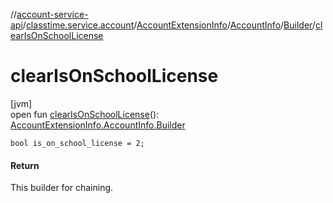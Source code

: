 //[account-service-api](../../../../../index.md)/[classtime.service.account](../../../index.md)/[AccountExtensionInfo](../../index.md)/[AccountInfo](../index.md)/[Builder](index.md)/[clearIsOnSchoolLicense](clear-is-on-school-license.md)

# clearIsOnSchoolLicense

[jvm]\
open fun [clearIsOnSchoolLicense](clear-is-on-school-license.md)(): [AccountExtensionInfo.AccountInfo.Builder](index.md)

`bool is_on_school_license = 2;`

#### Return

This builder for chaining.
